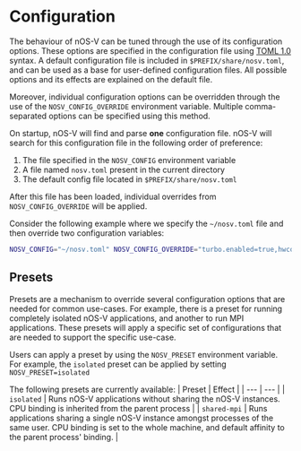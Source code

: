 # Configuration

The behaviour of nOS-V can be tuned through the use of its configuration options. These options are specified in the configuration file using [TOML 1.0](https://toml.io/en/v1.0.0) syntax. A default configuration file is included in `$PREFIX/share/nosv.toml`, and can be used as a base for user-defined configuration files. All possible options and its effects are explained on the default file.

Moreover, individual configuration options can be overridden through the use of the `NOSV_CONFIG_OVERRIDE` environment variable. Multiple comma-separated options can be specified using this method.

On startup, nOS-V will find and parse **one** configuration file. nOS-V will search for this configuration file in the following order of preference:

1. The file specified in the `NOSV_CONFIG` environment variable
1. A file named `nosv.toml` present in the current directory
1. The default config file located in `$PREFIX/share/nosv.toml`

After this file has been loaded, individual overrides from `NOSV_CONFIG_OVERRIDE` will be applied.

Consider the following example where we specify the `~/nosv.toml` file and then override two configuration variables:
```bash
NOSV_CONFIG="~/nosv.toml" NOSV_CONFIG_OVERRIDE="turbo.enabled=true,hwcounters.backend=papi" ./program
```

## Presets

Presets are a mechanism to override several configuration options that are needed for common use-cases. For example, there is a preset for running completely isolated nOS-V applications, and another to run MPI applications. These presets will apply a specific set of configurations that are needed to support the specific use-case.

Users can apply a preset by using the `NOSV_PRESET` environment variable. For example, the `isolated` preset can be applied by setting `NOSV_PRESET=isolated`

The following presets are currently available:
| Preset  | Effect |
| --- | --- |
| `isolated` | Runs nOS-V applications without sharing the nOS-V instances. CPU binding is inherited from the parent process |
| `shared-mpi` | Runs applications sharing a single nOS-V instance amongst processes of the same user. CPU binding is set to the whole machine, and default affinity to the parent process' binding. |
